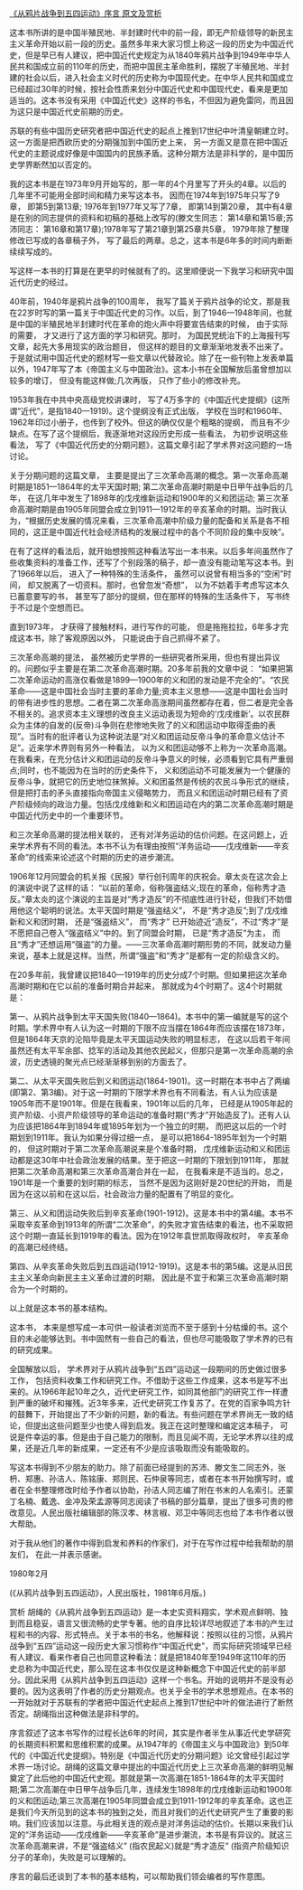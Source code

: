 [《从鸦片战争到五四运动》序言 原文及赏析](https://www.vrrw.net/wx/14477.html)

这本书所讲的是中国半殖民地、半封建时代中的前一段，即无产阶级领导的新民主主义革命开始以前一段的历史。虽然多年来大家习惯上称这一段的历史为中国近代史，但是早已有人建议，把中国近代史规定为从1840年鸦片战争到1949年中华人民共和国成立前的110年的历史，而把中国民主革命胜利，摆脱了半殖民地、半封建的社会以后，进入社会主义时代的历史称为中国现代史。在中华人民共和国成立已经超过30年的时候，按社会性质来划分中国近代史和中国现代史，看来是更加适当的。这本书没有采用《中国近代史》这样的书名，不但因为避免雷同，而且因为这只是中国近代史前期的历史。

苏联的有些中国历史研究者把中国近代史的起点上推到17世纪中叶清皇朝建立时。这一方面是把西欧历史的分期强加到中国历史上来， 另一方面又是意在把中国近代史的主题说成好像是中国国内的民族矛盾。这种分期方法是非科学的，是中国历史学界断然加以否定的。

我的这本书是在1973年9月开始写的，那一年的4个月里写了开头的4章。以后的几年里不可能用全部时间和精力来写这本书， 因而在1974年到1975年只写了9章， 即第5到第13章; 1976年到1977年又写了7章， 即第14到第20章， 其中有4章是在别的同志提供的资料和初稿的基础上改写的(滕文生同志： 第14章和第15章;苏沛同志： 第16章和第17章);1978年写了第21章到第25章共5章， 1979年除了整理修改已写成的各章稿子外， 写了最后的两章。总之，这本书是6年多的时间内断断续续写成的。

写这样一本书的打算是在更早的时候就有了的。这里顺便说一下我学习和研究中国近代历史的经过。



40年前，1940年是鸦片战争的100周年， 我写了篇关于鸦片战争的论文，那是我在22岁时写的第一篇关于中国近代史的习作。以后，到了1946—1948年间，也就是中国的半殖民地半封建时代在革命的炮火声中将要宣告结束的时候， 由于实际的需要， 才又进行了这方面的学习和研究。那时， 为国民党统治下的上海报刊写文章，起先大多用现实的政治题目， 但这样的题目的文章渐渐地发表不出来了。于是就试用中国近代史的题材写一些文章以代替政论。除了在一些刊物上发表单篇以外，1947年写了本《帝国主义与中国政治》。这本小书在全国解放后虽曾想加以较多的增订， 但没有能这样做;几次再版， 只作了些小的修改补充。

1953年我在中共中央高级党校讲课时， 写了4万多字的《中国近代史提纲》(这所谓“近代”，是指1840—1919)。这个提纲没有正式出版， 学校在当时和1960年、1962年印过小册子，也传到了校外。但这的确仅仅是个粗略的提纲， 而且有不少缺点。在写了这个提纲后，我逐渐地对这段历史形成一些看法， 为初步说明这些看法， 写了《中国近代历史的分期问题》，这篇文章引起了学术界对这问题的一场讨论。

关于分期问题的这篇文章， 主要是提出了三次革命高潮的概念。第一次革命高潮时期是1851—1864年的太平天国时期; 第二次革命高潮时期是中日甲午战争后的几年， 在这几年中发生了1898年的戊戌维新运动和1900年的义和团运动; 第三次革命高潮时期是由1905年同盟会成立到1911—1912年的辛亥革命的时期。当时我认为，“根据历史发展的情况来看，三次革命高潮中阶级力量的配备和关系是各不相同的，这正是中国近代社会经济结构的发展过程中的各个不同阶段的集中反映”。

在有了这样的看法后，就开始想按照这种看法写出一本书来。以后多年间虽然作了些收集资料的准备工作，还写了个别段落的稿子，却一直没有能动笔写这本书。到了1966年以后， 进入了一种特殊的生活条件， 虽然可以说曾有相当多的“空闲”时间， 却又脱离了一切资料。那时，也曾忽发“奇想”， 以为不妨着手考虑写这本久已蓄意要写的书， 甚至写了部分的提纲，但在那样的特殊的生活条件下， 写书终于不过是个空想而已。

直到1973年， 才获得了接触材料，进行写作的可能， 但是拖拖拉拉，6年多才完成这本书，除了客观原因以外， 只能说由于自己抓得不紧了。

三次革命高潮的提法， 虽然被历史学界的一些研究者所采用，但也有提出异议的。问题似乎主要是在第二次革命高潮时期。20多年前我的文章中说： “如果把第二次革命运动的高涨仅看做是1899—1900年的义和团的发动是不完全的”。“农民革命——这是中国社会当时主要的革命力量;资本主义思想——这是中国社会当时的带有进步性的思想。二者在第二次革命高涨期间虽然都存在着，但二者是完全各不相关的。追求资本主义理想的改良主义运动表现为短命的‘戊戌维新’。以农民群众为主体的自发的(反帝)斗争则在悲惨地失败了的义和团运动中取得歪曲的表现”。当时有的批评者认为这种说法是“对义和团运动反帝斗争的革命意义估计不足”。近来学术界则有另外一种看法， 以为义和团运动够不上称为一次革命高潮。在我看来，在充分估计义和团运动的反帝斗争意义的时候，必须看到它具有严重弱点;同时，也不能因为在当时的历史条件下， 义和团运动不可能发展为一个健康的反帝斗争，就把它的历史地位抹煞掉。义和团虽然是传统的农民斗争形式的继续，但是把打击的矛头直接指向帝国主义侵略势力， 而且义和团运动时期已经有了资产阶级倾向的政治力量。包括戊戌维新和义和团运动在内的第二次革命高潮时期是中国近代历史中的一个重要环节。

和三次革命高潮的提法相关联的， 还有对洋务运动的估价问题。在这问题上，近来学术界有不同的看法。本书不认为有理由按照“洋务运动——戊戌维新——辛亥革命”的线索来论述这个时期的历史的进步潮流。

1906年12月同盟会的机关报《民报》举行创刊周年的庆祝会。章太炎在这次会上的演说中说了这样的话： “以前的革命，俗称强盗结义;现在的革命，俗称秀才造反。”章太炎的这个演说的主旨是对“秀才造反”的不彻底性进行针砭，但我们不妨借用他这个聪明的说法。太平天国时期是“强盗结义”， 不是“秀才造反”;到了戊戍维新和义和团时期， 还是“强盗结义”， 而“秀才” 已开始迹近“造反”，不过“秀才”是不愿把自己卷入“强盗结义”中的。到了同盟会时期， 已是“秀才造反”为主， 而且“秀才”还想运用“强盗”的力量。——三次革命高潮时期形势的不同，就发动力量来说，基本上就是这样。当然，所谓“强盗”和“秀才”是都有一定的阶级含义的。

在20多年前，我曾建议把1840—1919年的历史分成7个时期。但如果把这次革命高潮时期和在它以前的准备时期合并起来， 那就成为4个时期了。这4个时期就是：

第一、从鸦片战争到太平天国失败(1840—1864)。本书中的第一编就是写的这个时期。学术界中有人认为这一时期的下限不应当摆在1864年而应该摆在1873年，但是1864年天京的沦陷毕竟是太平天国运动失败的明显标志， 在这以后若干年间虽然还有太平军余部、捻军的活动及其他农民起义，但那只是第一次革命高潮的余波，历史透镜的聚光点已经渐渐移到别的方面去了。

第二、从太平天国失败后到义和团运动(1864-1901)。这一时期在本书中占了两编(即第2、第3编)。对于这一时期的下限学术界也有不同看法，有人认为应该是1905年而不是1901年。但是在我看来，1901年以后的几年， 已经是从1905年起的资产阶级、小资产阶级领导的革命运动的准备时期(“秀才”开始造反了)。还有人认为应该把1864年到1894年或1895年划为一个独立的时期， 而把这以后的一个时期划到1911年。我认为如果分得过细一点， 是可以把1864-1895年划为一个时期的， 但这时期对于第二次革命高潮说来是个准备时期， 戊戌维新运动和义和团运动都是这30年中社会政治发展的结果。至于把这一时期的下限划到1911年， 那就把第二次革命高潮和第三次革命高潮合并在一起， 在我看来是不适当的。总之，1901年是一个重要的划时期的标志， 当然不是因为这刚好是20世纪的开始， 而是因为在这以前和在这以后，社会政治力量的配置有了明显的变化。

第三、从义和团运动失败后到辛亥革命(1901-1912)。这是本书中的第4编。本书不采取辛亥革命到1913年的所谓“二次革命”，的失败才宣告结束的看法，也不采取把这个时期一直延长到1919年的看法。因为在1912年袁世凯取得政权时， 辛亥革命的高潮已经终结。

第四、从辛亥革命失败后到五四运动(1912-1919)。这是本书的第5编。这是从旧民主主义革命向新民主主义革命过渡的时期， 因此是不宜于和第三次革命高潮时期合为一个时期的。

以上就是这本书的基本结构。

这本书， 本来是想写成一本可供一般读者浏览而不至于感到十分枯燥的书。这个目的未必能够达到。书中固然有一些自己的看法，但也尽可能吸取了学术界的已有的研究成果。

全国解放以后， 学术界对于从鸦片战争到“五四”运动这一段期间的历史做过很多工作， 包括资料收集工作和研究工作。不借助于这些工作成果，这本书是写不出来的。从1966年起10年之久，近代史研究工作，如同其他部门的研究工作一样遭到严重的破坏和摧残。近3年多来，近代史研究工作复苏了。在党的百家争鸣方针的鼓舞下，开始提出了不少新的问题，新的看法。有些问题在学术界尚无一致的结论，但提出这些问题至少也使人得到启发。我正在这时整理和编定这本稿子， 可说是件幸运的事。但是由于自己能力的限制，而且见闻不周，无论学术界以往的成果，还是近几年的新成果，一定还有不少是应该吸取而没有能吸取的。

写这本书得到不少朋友的助力。除了前面已经提到的苏沛、滕文生二同志外，张枬、郑惠、孙洁人、陈铭康、郑则民、石仲泉等同志，或者在本书开始撰写时，或者在全书整理修改时给予作者以协助，孙洁人同志编了附在书末的人名索引。还蒙丁名楠、戴逸、金冲及荣孟源等同志阅读了书稿的部分篇章，提出了很多可贵的修改意见。人民出版社编辑部的陈汉孝、林言椒、邓卫中等同志也给了本书作者以很大帮助。

对于我从他们的著作中得到启发和养料的作家们，对于在写作过程中给我帮助的朋友们， 在此一并表示感谢。

1980年2月

(《从鸦片战争到五四运动》，人民出版社，1981年6月版。)

赏析 胡绳的《从鸦片战争到五四运动》是一本史实资料翔实，学术观点鲜明、独到而且稳妥，语言又很流畅的史学专著。他的自序比较详尽地叙述了本书的产生过程和书的内容、形式特点。关于本书的书名，他解释说：按照以往的习惯，从鸦片战争到“五四”运动这一段历史大家习惯称作“中国近代史”，而实际研究领域早已经有人建议、看来作者自己也同意这种看法：就是把1840年至1949年这110年的历史总称为中国近代史，那么现在这本书仅仅是这种新概念下中国近代史的前半部分。因此采用《从鸦片战争到五四运动》这样一个书名。开始的说明并不是没有必要的。因为这表明了作者的历史分期观点。也关乎全书的学术思想观点。在本书的一开始就对于苏联有的学者把中国近代史起点上推到17世纪中叶的做法进行了断然否定。胡绳指出这种做法是非科学的。

序言叙述了这本书写作的过程长达6年的时间，其实是作者半生从事近代史学研究的长期资料积累和思维积累的成果。从1947年的《帝国主义与中国政治》到50年代的《中国近代史提纲》。特别是《中国近代历史的分期问题》论文曾经引起过学术界一场讨论。胡绳的这篇文章中提出的中国近代历史上三次革命高潮的鲜明见解奠定了此后他的中国近代史观。那就是第一次高潮在1851-1864年的太平天国时期;第二次高潮在中日甲午战争后几年，连续发生1898年的戊戌维新运动和1900年的义和团运动;第三次高潮在1905年同盟会成立到1911-1912年的辛亥革命。这也正是我们今天所见到的这本书的独到之处，而且对我们的近代史研究产生了重要的影响。我们应该加以注意。与此相关连的观点是对洋务运动的估价。长期以来我们认定的“洋务运动——戊戌维新——辛亥革命”是进步潮流，本书是有异议的。就这三次革命高潮来讲，不是“强盗结义” (指农民起义)就是“秀才造反” (指资产阶级知识分子的革命)，失败是可以理解的。

序言的最后还谈到了本书的基本结构，可以帮助我们领会编者的写作意图。


